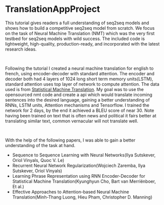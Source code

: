 # TranslationAppProject

<p>
        This tutorial gives readers a full understanding of seq2seq models and shows how to build a competitive seq2seq
        model from scratch. We focus on the task of Neural Machine Translation (NMT) which was the very first testbed
        for seq2seq models with wild success. The included code is lightweight, high-quality, production-ready, and
        incorporated with the latest research ideas.
 </p>
    <br>
    <p>
        Following the tutorial I created a neural machine translation for english to french, using encoder-decoder with standard attention.
        The encoder and decoder both had 4 layers of 1024 long short term memory units(LSTM), standard attention uses top layer of network
        to compute attention. 
        The data used is from <a href="http://www.statmt.org/wmt14/translation-task.html">Statistical Machine Translation</a>. My goal was
        to use the opensourced nmt code and create a api which would translate incoming sentences into the desired language, gaining a
        better understanding of RNNs, LSTM units, Attention mechanisms and Tensorflow. I trained the network for 2 days, by the 
        end it achieved a BLEU score of near 30. Note having been trained on text that is often news and political it fairs better at translating
        similar text, common vernacular will not translate well.
    </p>
    <br>
    <p>
        With the help of the following papers, I was able to gain a better understanding of the task at hand.
        <ul>
            <li>Sequence to Sequence Learning with Neural Networks(Ilya Sutskever, Oriol Vinyals, Quoc V. Le)</li>
            <li>Recurrent Neural Network Regularization(Wojciech Zaremba, Ilya Sutskever, Oriol Vinyals)</li>
            <li>Learning Phrase Representation using RNN Encoder-Decoder for Statistical Machine Translation(Kyunghyun Cho, Bart van Merriënboer, Et al.)</li>
            <li>Effective Approaches to Attention-based Neural Machine Translation(Minh-Thang Luong, Hieu Pham, Christopher D. Manning)</li>
        </ul>
    </p>

